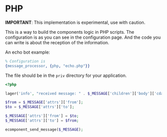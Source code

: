 PHP
===

**IMPORTANT**: This implementation is experimental, use with caution.

This is a way to build the components logic in PHP scripts. The configuration is as you can see in the configuration page. And the code you can write is about the reception of the information.

An echo bot example:

```erlang
% Configuration is
{message_processor, {php, "echo.php"}}
```

The file should be in the `priv` directory for your application.

```php
<?php

lager('info', "received message: " . $_MESSAGE['children']['body']['cdata']);

$from = $_MESSAGE['attrs']['from'];
$to = $_MESSAGE['attrs']['to'];

$_MESSAGE['attrs']['from'] = $to;
$_MESSAGE['attrs']['to'] = $from;

ecomponent_send_message($_MESSAGE);

```
